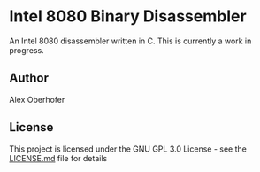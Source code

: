 # Intel 8080 Binary Disassembler

An Intel 8080 disassembler written in C. This is currently a work in progress.

## Author

Alex Oberhofer

## License

This project is licensed under the GNU GPL 3.0 License - see the [LICENSE.md](LICENSE.md) file for details
